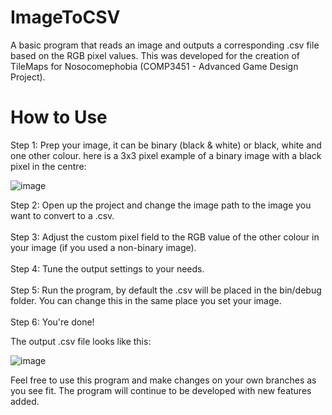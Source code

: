 # ImageToCSV
A basic program that reads an image and outputs a corresponding .csv file based on the RGB pixel values. This was developed for the creation of TileMaps for Nosocomephobia (COMP3451 - Advanced Game Design Project).

<h1>How to Use</h1>
Step 1: Prep your image, it can be binary (black & white) or black, white and one other colour. here is a 3x3 pixel example of a binary image with a black pixel in the centre:

![image](https://user-images.githubusercontent.com/47984645/145701127-b069a905-b312-43f8-a226-b5c6ba34602d.png)

Step 2: Open up the project and change the image path to the image you want to convert to a .csv. <br><br>
Step 3: Adjust the custom pixel field to the RGB value of the other colour in your image (if you used a non-binary image). <br><br>
Step 4: Tune the output settings to your needs. <br><br>
Step 5: Run the program, by default the .csv will be placed in the bin/debug folder. You can change this in the same place you set your image. <br><br>
Step 6: You're done! <br>

The output .csv file looks like this:

![image](https://user-images.githubusercontent.com/47984645/145701222-501ae356-0941-4c1f-bb8a-9c3f16ad360a.png)

Feel free to use this program and make changes on your own branches as you see fit. The program will continue to be developed with new features added.


